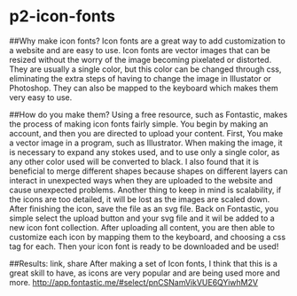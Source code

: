 p2-icon-fonts
=============
##Why make icon fonts?
Icon fonts are a great way to add customization to a website and are easy to use. Icon fonts are vector images that can be resized without the worry of the image becoming pixelated or distorted. They are usually a single color, but this color can be changed through css, eliminating the extra steps of having to change the image in Illustator or Photoshop. They can also be mapped to the keyboard which makes them very easy to use.



##How do you make them?
 Using a free resource, such as Fontastic, makes the process of making icon fonts fairly simple. You begin by making an account, and then you are directed to upload your content. First, You make a vector image in a program, such as Illustrator. When making the image, it is necessary to expand any stokes used, and to use only a single color, as any other color used will be converted to black. I also found that it is beneficial to merge different shapes because shapes on different layers can interact in unexpected ways when they are uploaded to the website and cause unexpected problems. Another thing to keep in mind is scalability, if the icons are too detailed, it will be lost as the images are scaled down.  After finishing the icon, save the file as an svg file.  Back on Fontastic, you simple select the upload button and your svg file and it wil be added to a new icon font collection. After uploading all content, you are then able to customize each icon by mapping them to the keyboard, and choosing a css tag for each. Then your icon font is ready to be downloaded and be used!


##Results: link, share
After making a set of Icon fonts, I think that this is a great skill to have, as icons are very popular and are being used more and more. 
http://app.fontastic.me/#select/pnCSNamVikVUE6QYiwhM2V
